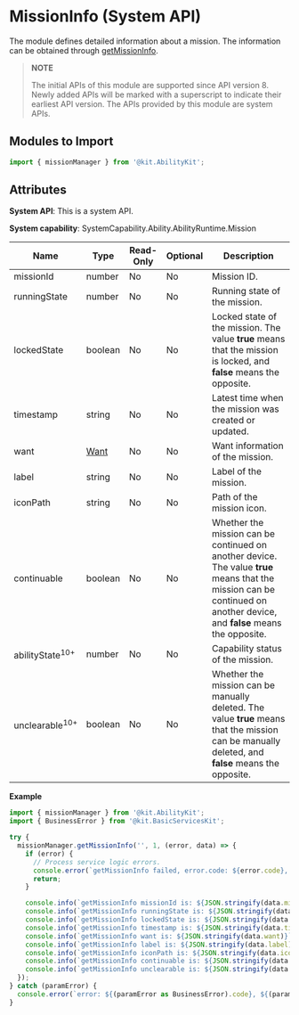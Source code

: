 # MissionInfo (System API)

The module defines detailed information about a mission. The information can be obtained through [getMissionInfo](js-apis-app-ability-missionManager-sys.md#missionmanagergetmissioninfo).

> **NOTE**
> 
> The initial APIs of this module are supported since API version 8. Newly added APIs will be marked with a superscript to indicate their earliest API version.
> The APIs provided by this module are system APIs.

## Modules to Import

```ts
import { missionManager } from '@kit.AbilityKit';
```

## Attributes

**System API**: This is a system API.

**System capability**: SystemCapability.Ability.AbilityRuntime.Mission

| Name| Type| Read-Only| Optional| Description|
| -------- | -------- | -------- | -------- | -------- |
| missionId | number | No| No| Mission ID.|
| runningState | number | No| No| Running state of the mission.|
| lockedState | boolean | No| No| Locked state of the mission. The value **true** means that the mission is locked, and **false** means the opposite.|
| timestamp | string | No| No| Latest time when the mission was created or updated.|
| want | [Want](js-apis-app-ability-want.md) | No| No| Want information of the mission.|
| label | string | No| No| Label of the mission.|
| iconPath | string | No| No| Path of the mission icon.|
| continuable | boolean | No| No| Whether the mission can be continued on another device. The value **true** means that the mission can be continued on another device, and **false** means the opposite.|
| abilityState<sup>10+</sup> | number | No| No| Capability status of the mission.|
| unclearable<sup>10+</sup> | boolean | No| No| Whether the mission can be manually deleted. The value **true** means that the mission can be manually deleted, and **false** means the opposite.|

**Example**
```ts
import { missionManager } from '@kit.AbilityKit';
import { BusinessError } from '@kit.BasicServicesKit';

try {
  missionManager.getMissionInfo('', 1, (error, data) => {
    if (error) {
      // Process service logic errors.
      console.error(`getMissionInfo failed, error.code: ${error.code}, error.message: ${error.message}`);
      return;
    }

    console.info(`getMissionInfo missionId is: ${JSON.stringify(data.missionId)}`);
    console.info(`getMissionInfo runningState is: ${JSON.stringify(data.runningState)}`);
    console.info(`getMissionInfo lockedState is: ${JSON.stringify(data.lockedState)}`);
    console.info(`getMissionInfo timestamp is: ${JSON.stringify(data.timestamp)}`);
    console.info(`getMissionInfo want is: ${JSON.stringify(data.want)}`);
    console.info(`getMissionInfo label is: ${JSON.stringify(data.label)}`);
    console.info(`getMissionInfo iconPath is: ${JSON.stringify(data.iconPath)}`);
    console.info(`getMissionInfo continuable is: ${JSON.stringify(data.continuable)}`);
    console.info(`getMissionInfo unclearable is: ${JSON.stringify(data.unclearable)}`);
  });
} catch (paramError) {
  console.error(`error: ${(paramError as BusinessError).code}, ${(paramError as BusinessError).message}`);
}
```
